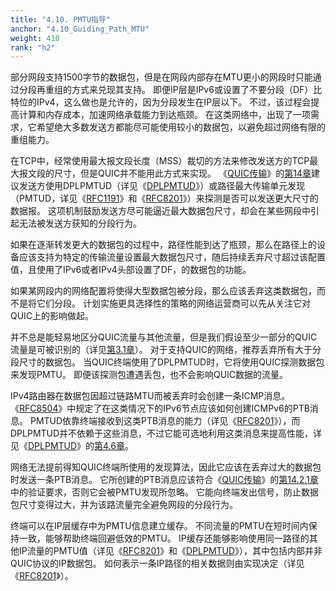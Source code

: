 ```yaml
---
title: "4.10. PMTU指导"
anchor: "4.10_Guiding_Path_MTU"
weight: 410
rank: "h2"
---
```


部分网段支持1500字节的数据包，但是在网段内部存在MTU更小的网段时只能通过分段再重组的方式来兑现其支持。
即便IP层是IPv6或设置了不要分段（DF）比特位的IPv4，这么做也是允许的，因为分段发生在IP层以下。
不过，该过程会提高计算和内存成本，加速网络承载能力到达瓶颈。
在这类网络中，出现了一项需求，它希望绝大多数发送方都能尽可能使用较小的数据包，以避免超过网络有限的重组能力。

在TCP中，经常使用最大报文段长度（MSS）裁切的方法来修改发送方的TCP最大报文段的尺寸，但是QUIC并不能用此方式来实现。
《[QUIC传输](../RFC9000_Chinese_Simplified)》的[第14章](../RFC9000_Chinese_Simplified/#14_Datagram_Size)建议发送方使用DPLPMTUD（详见《[DPLPMTUD](https://www.rfc-editor.org/info/rfc88995)》）或路径最大传输单元发现（PMTUD，详见《[RFC1191](https://www.rfc-editor.org/info/rfc1191)》和《[RFC8201](https://www.rfc-editor.org/info/rfc8201)》）来探测是否可以发送更大尺寸的数据报。
这项机制鼓励发送方尽可能逼近最大数据包尺寸，却会在某些网段中引起无法被发送方获知的分段行为。

如果在逐渐转发更大的数据包的过程中，路径性能到达了瓶颈，那么在路径上的设备应该支持为特定的传输流量设置最大数据包尺寸，随后持续丢弃尺寸超过该配置值，且使用了IPv6或者IPv4头部设置了DF，的数据包的功能。

如果某网段内的网络配置将使得大型数据包被分段，那么应该丢弃这类数据包，而不是将它们分段。
计划实施更具选择性的策略的网络运营商可以先从关注它对QUIC上的影响做起。

并不总是能轻易地区分QUIC流量与其他流量，但是我们假设至少一部分的QUIC流量是可被识别的（详见[第3.1章](#3.1_Identifying_QUIC_Traffic)）。
对于支持QUIC的网络，推荐丢弃所有大于分段尺寸的数据包。
当QUIC终端使用了DPLPMTUD时，它将使用QUIC探测数据包来发现PMTU。
即便该探测包遭遇丢包，也不会影响QUIC数据的流量。

IPv4路由器在数据包因超过链路MTU而被丢弃时会创建一条ICMP消息。
《[RFC8504](https://www.rfc-editor.org/info/rfc8504)》中规定了在这类情况下的IPv6节点应该如何创建ICMPv6的PTB消息。
PMTUD依靠终端接收到这类PTB消息的能力（详见《[RFC8201](https://www.rfc-editor.org/info/rfc8201)》），而DPLPMTUD并不依赖于这些消息，不过它能可选地利用这类消息来提高性能，详见《[DPLPMTUD](https://www.rfc-editor.org/info/rfc88995)》的[第4.6章](https://www.rfc-editor.org/rfc/rfc8899#section-4.6)。

网络无法提前得知QUIC终端所使用的发现算法，因此它应该在丢弃过大的数据包时发送一条PTB消息。
它所创建的PTB消息应该符合《[QUIC传输](../RFC9000_Chinese_Simplified)》的[第14.2.1章](../RFC9000_Chinese_Simplified/#14.2.1_Handling_of_ICMP_Messages_by_PMTUD)中的验证要求，否则它会被PMTU发现所忽略。
它能向终端发出信号，防止数据包尺寸变得过大，并为该路流量完全避免网段的分段行为。

终端可以在IP层缓存中为PMTU信息建立缓存。
不同流量的PMTU在短时间内保持一致，能够帮助终端回避低效的PMTU。
IP缓存还能够影响使用同一路径的其他IP流量的PMTU值（详见《[RFC8201](https://www.rfc-editor.org/info/rfc8201)》和《[DPLPMTUD](https://www.rfc-editor.org/info/rfc88995)》），其中包括内部并非QUIC协议的IP数据包。
如何表示一条IP路径的相关数据则由实现决定（详见《[RFC8201](https://www.rfc-editor.org/info/rfc8201)》）。
